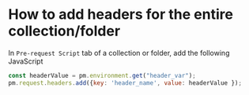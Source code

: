 # How to add headers for the entire collection/folder

In `Pre-request Script` tab of a collection or folder, add the following JavaScript

```javascript
const headerValue = pm.environment.get("header_var");
pm.request.headers.add({key: 'header_name', value: headerValue });
```
